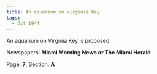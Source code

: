 ```yaml
---  
title: An aquarium on Virginia Key  
tags:  
  - Oct 1944  
---  
```

  
An aquarium on Virginia Key is proposed.  
  
Newspapers: **Miami Morning News or The Miami Herald**  
  
Page: **7**, Section: **A** 
